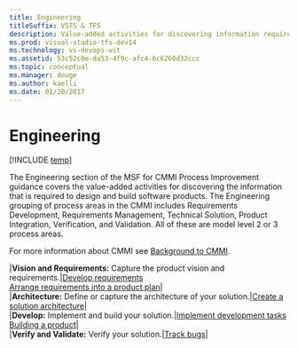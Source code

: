 ```yaml
---
title: Engineering
titleSuffix: VSTS & TFS
description: Value-added activities for discovering information required to design and build software products - Team Foundation Server (TFS)
ms.prod: visual-studio-tfs-dev14
ms.technology: vs-devops-wit
ms.assetid: 53c52c0e-da53-4f9c-afc4-6c6260d32ccc
ms.topic: conceptual
ms.manager: douge
ms.author: kaelli
ms.date: 01/20/2017
---
```


# Engineering

[!INCLUDE [temp](../../../_shared/dev15-version-header.md)]

The Engineering section of the MSF for CMMI Process Improvement guidance covers the value-added activities for discovering the information that is required to design and build software products. The Engineering grouping of process areas in the CMMI includes Requirements Development, Requirements Management, Technical Solution, Product Integration, Verification, and Validation. All of these are model level 2 or 3 process areas.  
  
 For more information about CMMI see [Background to CMMI](guidance-background-to-cmmi.md).  
  

|**Vision and Requirements:** Capture the product vision and requirements.|[Develop requirements](guidance-develop-requirements.md)<br />[Arrange requirements into a product plan](arrange-requirements-into-a-product-plan.md)|  
|**Architecture:** Define or capture the architecture of your solution.|[Create a solution architecture](guidance-create-solution-architecture.md)|  
|**Develop:** Implement and build your solution.|[Implement development tasks](guidance-implement-development-tasks.md)<br />[Building a product](guidance-build-product.md)|  
|**Verify and Validate:** Verify your solution.|[Track bugs](track-bugs.md)|